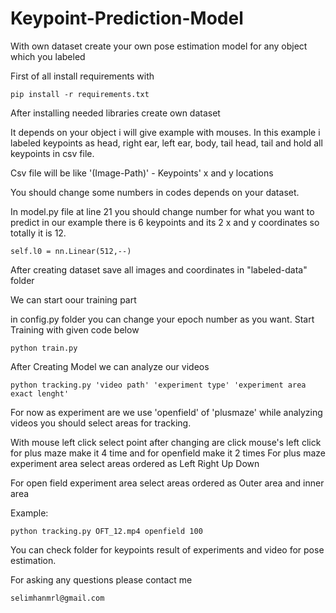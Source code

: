 # Keypoint-Prediction-Model
With own dataset create your own pose estimation model for any object which you labeled


First of all install requirements with 

    pip install -r requirements.txt

After installing needed libraries create own dataset

It depends on your object i will give example with mouses. 
In this example i labeled keypoints as     head, right ear, left ear, body, tail head, tail and hold all keypoints in csv file. 

Csv file will be like '(Image-Path)' - Keypoints' x and y locations

You should change some numbers in codes depends on your dataset. 

In model.py file at line 21 you should change number for what you want to predict in our example there is 6 keypoints and its 2 x and y coordinates so totally it is 12.

    self.l0 = nn.Linear(512,--)

After creating dataset save all images and coordinates in "labeled-data" folder 

We can start oour training part 

  in config.py folder you can change your epoch number as you want.
  Start Training with given code below
  
    python train.py
    
 After Creating Model we can analyze our videos 
 
    python tracking.py 'video path' 'experiment type' 'experiment area exact lenght'
 
 For now as experiment are we use 'openfield' of 'plusmaze' while analyzing videos you should select areas for tracking.
 
 With mouse left click select point after changing are click mouse's left click for plus maze make it 4 time and for openfield make it 2 times 
 For plus maze experiment area select areas ordered as Left Right Up Down
 
  For open field experiment area select areas ordered as Outer area and inner area
 
 Example:

    python tracking.py OFT_12.mp4 openfield 100
    

You can check folder for keypoints result of experiments and video for pose estimation.


For asking any questions please contact me 
    
    selimhanmrl@gmail.com
